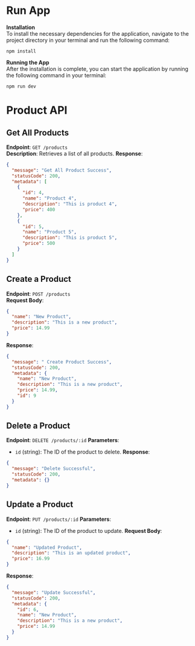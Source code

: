# Run App
**Installation** <br>
To install the necessary dependencies for the application, navigate to the project directory in your terminal and run the following command:
```shell
npm install
```
**Running the App** <br>
After the installation is complete, you can start the application by running the following command in your terminal:
```shell
npm run dev
```

# Product API

## Get All Products
**Endpoint**: `GET /products`<br>
**Description**: Retrieves a list of all products.
**Response**:
```json
{
  "message": "Get All Product Success",
  "statusCode": 200,
  "metadata": [
    {
      "id": 4,
      "name": "Product 4",
      "description": "This is product 4",
      "price": 400
    },
    {
      "id": 5,
      "name": "Product 5",
      "description": "This is product 5",
      "price": 500
    }
  ]
}
```

## Create a Product
**Endpoint**: `POST /products` <br>
**Request Body**:
```json
{
  "name": "New Product",
  "description": "This is a new product",
  "price": 14.99
}
```
**Response**:
```json
{
  "message": " Create Product Success",
  "statusCode": 200,
  "metadata": {
    "name": "New Product",
    "description": "This is a new product",
    "price": 14.99,
    "id": 9
  }
}
```

## Delete a Product
**Endpoint**: `DELETE /products/:id`
**Parameters**:
- `id` (string): The ID of the product to delete.
  **Response**:
```json
{
  "message": "Delete Successful",
  "statusCode": 200,
  "metadata": {}
}
```

## Update a Product
**Endpoint**: `PUT /products/:id`
**Parameters**:
- `id` (string): The ID of the product to update.
  **Request Body**:
```json
{
  "name": "Updated Product",
  "description": "This is an updated product",
  "price": 16.99
}
```
**Response**:
```json
{
  "message": "Update Successful",
  "statusCode": 200,
  "metadata": {
    "id": 6,
    "name": "New Product",
    "description": "This is a new product",
    "price": 14.99
  }
}
```

